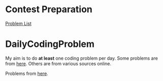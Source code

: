 
<h1>Contest Preparation</h1>
<a href="https://dmoj.ca/user/David_Lu/solved">Problem List</a>


# DailyCodingProblem
My aim is to do <strong>at least</strong> one coding problem per day. Some problems are from <a href="https://www.dailycodingproblem.com/">here</a>. 
Others are from various sources online.

Problems from <a href="https://dmoj.ca/user/David_Lu/solved">here</a>. 


